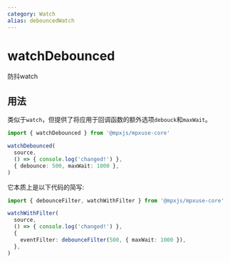```yaml
---
category: Watch
alias: debouncedWatch
---
```


# watchDebounced

防抖watch

## 用法

类似于`watch`，但提供了将应用于回调函数的额外选项`debouck`和`maxWait`。

```ts
import { watchDebounced } from '@mpxjs/mpxuse-core'

watchDebounced(
  source,
  () => { console.log('changed!') },
  { debounce: 500, maxWait: 1000 },
)
```

它本质上是以下代码的简写:

```ts
import { debounceFilter, watchWithFilter } from '@mpxjs/mpxuse-core'

watchWithFilter(
  source,
  () => { console.log('changed!') },
  {
    eventFilter: debounceFilter(500, { maxWait: 1000 }),
  },
)
```
